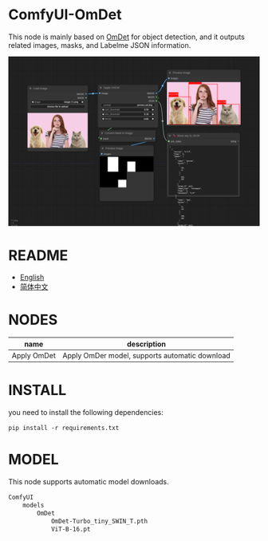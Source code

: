 # ComfyUI-OmDet
This node is mainly based on [OmDet](https://github.com/om-ai-lab/OmDet) for object detection, and it outputs related images, masks, and Labelme JSON information.

![image](/docs/workflow.png)

# README
- [English](README.md)
- [简体中文](readme/README.zh_CN.md)

# NODES
|name                          |description                                        |
|------------------------------|---------------------------------------------------|
|Apply OmDet                   |Apply OmDer model, supports automatic download     |

# INSTALL
you need to install the following dependencies:

```
pip install -r requirements.txt
```

# MODEL
This node supports automatic model downloads.

```
ComfyUI
    models
        OmDet
            OmDet-Turbo_tiny_SWIN_T.pth
            ViT-B-16.pt
```
